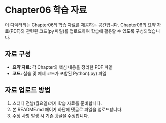 # Chapter06 학습 자료

이 디렉터리는 Chapter06의 학습 자료를 제공하는 공간입니다.
Chapter06의 요약 자료(PDF)와 관련된 코드(py 파일)를 업로드하여 학습에 활용할 수 있도록 구성되었습니다.

## 자료 구성
- **요약 자료:** 각 Chapter의 핵심 내용을 정리한 PDF 파일
- **코드:** 실습 및 예제 코드가 포함된 Python(.py) 파일

## 자료 업로드 방법
1. 스터디 전날(월요일)까지 학습 자료를 준비합니다.
2. 본 README.md 페이지 하단에 댓글로 파일을 업로드합니다.
3. 수정 사항 발생 시 기존 댓글을 수정합니다. 